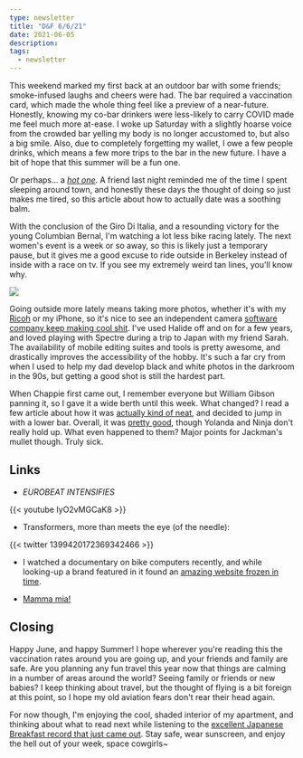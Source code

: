```yaml
---
type: newsletter
title: "D&F 6/6/21"
date: 2021-06-05
description: 
tags:
  - newsletter
---
```


This weekend marked my first back at an outdoor bar with some friends; smoke-infused laughs and cheers were had. The bar required a vaccination card, which made the whole thing feel like a preview of a near-future. Honestly, knowing my co-bar drinkers were less-likely to carry COVID made me feel much more at-ease. I woke up Saturday with a slightly hoarse voice from the crowded bar yelling my body is no longer accustomed to, but also a big smile. Also, due to completely forgetting my wallet, I owe a few people drinks, which means a few more trips to the bar in the new future. I have a bit of hope that this summer will be a fun one.

Or perhaps... a [_hot one_](https://www.vice.com/en/article/qj8b75/how-to-date-during-horny-vax-summer-if-youre-looking-for-a-relationship). A friend last night reminded me of the time I spent sleeping around town, and honestly these days the thought of doing so just makes me tired, so this article about how to actually date was a soothing balm.

With the conclusion of the Giro Di Italia, and a resounding victory for the young Columbian Bernal, I'm watching a lot less bike racing lately. The next women's event is a week or so away, so this is likely just a temporary pause, but it gives me a good excuse to ride outside in Berkeley instead of inside with a race on tv. If you see my extremely weird tan lines, you'll know why.

![](/spectre.jpeg)

Going outside more lately means taking more photos, whether it's with my [Ricoh](https://www.brookshelley.com/posts/2020-08-07-a-few-weeks-with-a/) or my iPhone, so it's nice to see an independent camera [software company keep making cool shit](https://www.brookshelley.com/posts/2020-08-07-a-few-weeks-with-a/). I've used Halide off and on for a few years, and loved playing with Spectre during a trip to Japan with my friend Sarah. The availability of mobile editing suites and tools is pretty awesome, and drastically improves the accessibility of the hobby. It's such a far cry from when I used to help my dad develop black and white photos in the darkroom in the 90s, but getting a good shot is still the hardest part.

When Chappie first came out, I remember everyone but William Gibson panning it, so I gave it a wide berth until this week. What changed? I read a few article about how it was [actually kind of neat](https://www.theguardian.com/film/2021/may/21/chappie-neill-blomkamp-robot-movie), and decided to jump in with a lower bar. Overall, it was [pretty good](https://letterboxd.com/brookshelley/film/chappie/), though Yolanda and Ninja don't really hold up. What even happened to them? Major points for Jackman's mullet though. Truly sick.

## Links

- _EUROBEAT INTENSIFIES_

{{< youtube IyO2vMGCaK8 >}}

- Transformers, more than meets the eye (of the needle):

{{< twitter 1399420172369342466 >}}

- I watched a documentary on bike computers recently, and while looking-up a brand featured in it found an [amazing website frozen in time](http://avocet.com/directory.html).

- [Mamma mia!](https://www.bbc.com/news/uk-england-cambridgeshire-57329077)

## Closing

Happy June, and happy Summer! I hope wherever you're reading this the vaccination rates around you are going up, and your friends and family are safe. Are you planning any fun travel this year now that things are calming in a number of areas around the world? Seeing family or friends or new babies? I keep thinking about travel, but the thought of flying is a bit foreign at this point, so I hope my old aviation fears don't rear their head again.

For now though, I'm enjoying the cool, shaded interior of my apartment, and thinking about what to read next while listening to the [excellent Japanese Breakfast record that just came out](https://michellezauner.bandcamp.com/releases). Stay safe, wear sunscreen, and enjoy the hell out of your week, space cowgirls~